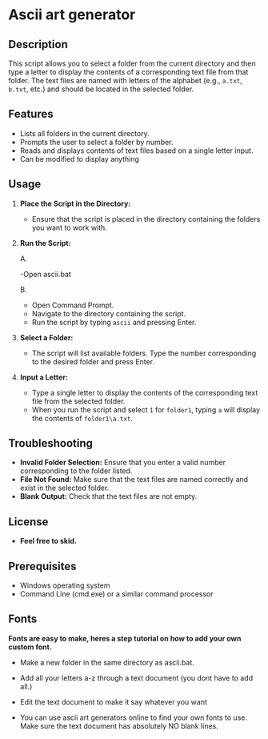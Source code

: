 # Ascii art generator

## Description

This script allows you to select a folder from the current directory and then type a letter to display the contents of a corresponding text file from that folder. The text files are named with letters of the alphabet (e.g., `a.txt`, `b.txt`, etc.) and should be located in the selected folder.

## Features

- Lists all folders in the current directory.
- Prompts the user to select a folder by number.
- Reads and displays contents of text files based on a single letter input.
- Can be modified to display anything

## Usage

1. **Place the Script in the Directory:**
   - Ensure that the script is placed in the directory containing the folders you want to work with.

2. **Run the Script:**
 
   A.

   -Open ascii.bat

   B.

   - Open Command Prompt.
   - Navigate to the directory containing the script.
   - Run the script by typing `ascii` and pressing Enter.

4. **Select a Folder:**
   - The script will list available folders. Type the number corresponding to the desired folder and press Enter.

5. **Input a Letter:**
   - Type a single letter to display the contents of the corresponding text file from the selected folder.
   - When you run the script and select `1` for `folder1`, typing `a` will display the contents of `folder1\a.txt`.

## Troubleshooting

- **Invalid Folder Selection:** Ensure that you enter a valid number corresponding to the folder listed.
- **File Not Found:** Make sure that the text files are named correctly and exist in the selected folder.
- **Blank Output:** Check that the text files are not empty.

## License

- **Feel free to skid.**

## Prerequisites

- Windows operating system
- Command Line (cmd.exe) or a similar command processor

## Fonts
**Fonts are easy to make, heres a step tutorial on how to add your own custom font.**
- Make a new folder in the same directory as ascii.bat.
- Add all your letters a-z through a text document (you dont have to add all.)
- Edit the text document to make it say whatever you want

- You can use ascii art generators online to find your own fonts to use. Make sure the text document has absolutely NO blank lines.




